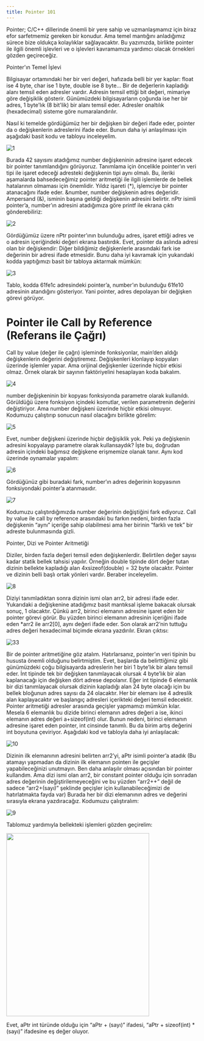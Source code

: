 ```yaml
---
title: Pointer 101
---
```


Pointer; C/C++ dillerinde önemli bir yere sahip ve uzmanlaşmamız için
biraz efor sarfetmemiz gereken bir konudur. Ama temel mantığını
anladığımız sürece bize oldukça kolaylıklar sağlayacaktır. Bu yazımızda,
birlikte pointer ile ilgili önemli işlevleri ve o işlevleri kavramamıza
yardımcı olacak örnekleri gözden geçireceğiz.

Pointer'ın Temel İşlevi  
  
Bilgisayar ortamındaki her bir veri değeri, hafızada belli bir yer
kaplar: float ise 4 byte, char ise 1 byte, double ise 8 byte... Bir de
değerlerin kapladığı alanı temsil eden adresler vardır. Adresin temsil
ettiği bit değeri, mimariye göre değişiklik gösterir. Günümüzdeki
bilgisayarların çoğunda ise her bir adres, 1 byte'lık (8 bit'lik) bir
alanı temsil eder. Adresler onaltılık (hexadecimal) sisteme göre
numaralandırılır.

Nasıl ki temelde gördüğümüz her bir değişken bir değeri ifade eder,
pointer da o değişkenlerin adreslerini ifade eder. Bunun daha iyi
anlaşılması için aşağıdaki basit kodu ve tabloyu inceleyelim.

![1](https://github.com/YOBU-Computer-Engineering/github-lecture-notes/assets/43602725/e7db5d80-f872-48eb-9aff-fd4c3df41690)


Burada 42 sayısını atadığımız number değişkeninin adresine işaret edecek
bir pointer tanımlandığını görüyoruz. Tanımlama için öncelikle
pointer’ın veri tipi ile işaret edeceği adresteki değişkenin tipi aynı
olmalı. Bu, ileriki aşamalarda bahsedeceğimiz pointer aritmetiği ile
ilgili işlemlerde de bellek hatalarının olmaması için önemlidir. Yıldız
işareti (\*), işlemciye bir pointer atanacağını ifade eder. &number,
number değişkenin adres değeridir. Ampersand (&), isminin başına geldiği
değişkenin adresini belirtir. nPtr isimli pointer’a, number’ın adresini
atadığımıza göre printf ile ekrana çıktı gönderebiliriz:

![2](https://github.com/YOBU-Computer-Engineering/github-lecture-notes/assets/43602725/6ff80561-ff65-4b66-8b18-fc7391b538e4)

Gördüğümüz üzere nPtr pointer’ının bulunduğu adres, işaret ettiği adres
ve o adresin içeriğindeki değeri ekrana bastırdık. Evet, pointer da
aslında adresi olan bir değişkendir: Diğer bildiğimiz değişkenlerle
arasındaki fark ise değerinin bir adresi ifade etmesidir. Bunu daha iyi
kavramak için yukarıdaki kodda yaptığımızı basit bir tabloya aktarmak
mümkün:

![3](https://github.com/YOBU-Computer-Engineering/github-lecture-notes/assets/43602725/ed2e0e34-6362-4216-aa90-9ddf88031459)


Tablo, kodda 61fe1c adresindeki pointer’a, number’ın bulunduğu 61fe10
adresinin atandığını gösteriyor. Yani pointer, adres depolayan bir
değişken görevi görüyor.

# Pointer ile Call by Reference (Referans ile Çağrı)

Call by value (değer ile çağrı) işleminde fonksiyonlar, main’den aldığı
değişkenlerin değerini değiştiremez. Değişkenleri klonlayıp kopyaları
üzerinde işlemler yapar. Ama orijinal değişkenler üzerinde hiçbir etkisi
olmaz. Örnek olarak bir sayının faktöriyelini hesaplayan koda
bakalım.

![4](https://github.com/YOBU-Computer-Engineering/github-lecture-notes/assets/43602725/6715d7ad-df88-4452-9dd1-c9818ac6e3d1)

number değişkeninin bir kopyası fonksiyonda parametre olarak kullanıldı.
Görüldüğü üzere fonksiyon içindeki komutlar, verilen parametrenin
değerini değiştiriyor. Ama number değişkeni üzerinde hiçbir etkisi
olmuyor. Kodumuzu çalıştırıp sonucun nasıl olacağını birlikte görelim:

![5](https://github.com/YOBU-Computer-Engineering/github-lecture-notes/assets/43602725/873422ef-7d90-47c1-80d9-82fb1b7d34ee)

Evet, number değişkeni üzerinde hiçbir değişiklik yok. Peki ya
değişkenin adresini kopyalayıp parametre olarak kullansaydık? İşte bu,
doğrudan adresin içindeki bağımsız değişkene erişmemize olanak tanır.
Aynı kod üzerinde oynamalar yapalım:

![6](https://github.com/YOBU-Computer-Engineering/github-lecture-notes/assets/43602725/78316d34-ae63-4174-8578-a2aac478b383)

Gördüğünüz gibi buradaki fark, number’ın adres değerinin kopyasının
fonksiyondaki pointer’a atanmasıdır.

![7](https://github.com/YOBU-Computer-Engineering/github-lecture-notes/assets/43602725/6e43e432-8b52-43d9-8983-3ca719598a13)

Kodumuzu çalıştırdığımızda number değerinin değiştiğini fark ediyoruz.
Call by value ile call by reference arasındaki bu farkın nedeni, birden
fazla değişkenin “aynı” içeriğe sahip olabilmesi ama her birinin “farklı
ve tek” bir adreste bulunmasında gizli.

Pointer, Dizi ve Pointer Aritmetiği

Diziler, birden fazla değeri temsil eden değişkenlerdir. Belirtilen
değer sayısı kadar statik bellek tahsisi yapılır. Örneğin double tipinde
dört değer tutan dizinin bellekte kapladığı alan 4xsizeof(double) = 32
byte olacaktır. Pointer ve dizinin belli başlı ortak yönleri vardır.
Beraber inceleyelim.

![8](https://github.com/YOBU-Computer-Engineering/github-lecture-notes/assets/43602725/303e4b7d-e401-4673-8492-53fbf7a56079)

Diziyi tanımladıktan sonra dizinin ismi olan arr2, bir adresi ifade
eder. Yukarıdaki a değişkenine atadığımız basit mantıksal işleme bakacak
olursak sonuç, 1 olacaktır. Çünkü arr2, birinci elemanın adresine işaret
eden bir pointer görevi görür. Bu yüzden birinci elemanın adresinin
içeriğini ifade eden \*arr2 ile arr2\[0\], aynı değeri ifade eder. Son
olarak arr2’nin tuttuğu adres değeri hexadecimal biçimde ekrana
yazdırılır. Ekran çıktısı:

![33](https://github.com/YOBU-Computer-Engineering/github-lecture-notes/assets/43602725/b62fceb6-18c3-4c71-bef9-562cf1e22660)


Bir de pointer aritmetiğine göz atalım. Hatırlarsanız, pointer’ın veri
tipinin bu hususta önemli olduğunu belirtmiştim. Evet, başlarda da
belirttiğimiz gibi günümüzdeki çoğu bilgisayarda adreslerin her biri 1
byte’lık bir alanı temsil eder. İnt tipinde tek bir değişken
tanımlayacak olursak 4 byte’lık bir alan kaplanacağı için değişken dört
adrese depolanır. Eğer int tipinde 6 elemanlık bir dizi tanımlayacak
olursak dizinin kapladığı alan 24 byte olacağı için bu bellek bloğunun
adres sayısı da 24 olacaktır. Her bir elemanı ise 4 adreslik alan
kaplayacaktır ve başlangıç adresleri içerikteki değeri temsil edecektir.
Pointer aritmetiği adresler arasında geçişler yapmamızı mümkün kılar.
Mesela 6 elemanlık bu dizide birinci elemanın adres değeri a ise, ikinci
elemanın adres değeri a+sizeof(int) olur. Bunun nedeni, birinci elemanın
adresine işaret eden pointer, int cinsinde tanımlı. Bu da birim artış
değerini int boyutuna çeviriyor. Aşağıdaki kod ve tabloyla daha iyi
anlaşılacak:

![10](https://github.com/YOBU-Computer-Engineering/github-lecture-notes/assets/43602725/b9676f48-98b9-446e-bc10-c7b0b52c5692)

Dizinin ilk elemanının adresini belirten arr2’yi, aPtr isimli pointer’a
atadık (Bu atamayı yapmadan da dizinin ilk elemanın pointerı ile
geçişler yapabileceğinizi unutmayın. Ben daha anlaşılır olması açısından
bir pointer kullandım. Ama dizi ismi olan arr2, bir constant pointer
olduğu için sonradan adres değerinin değiştirilemeyeceğini ve bu yüzden
“arr2++” değil de sadece “arr2+(sayı)” şeklinde geçişler için
kullanabileceğimizi de hatırlatmakta fayda var) Burada her bir dizi
elemanının adres ve değerini sırasıyla ekrana yazdıracağız. Kodumuzu
çalıştıralım:

![9](https://github.com/YOBU-Computer-Engineering/github-lecture-notes/assets/43602725/1eba6fb9-ba13-4e87-944a-79d13a954948)

Tablomuz yardımıyla bellekteki işlemleri gözden geçirelim:

<img src="/media/imagec.png" style="width:3.90625in;height:5in" />

Evet, aPtr int türünde olduğu için “aPtr + (sayı)” ifadesi, “aPtr +
sizeof(int) \* (sayı)” ifadesine eş değer oluyor.
